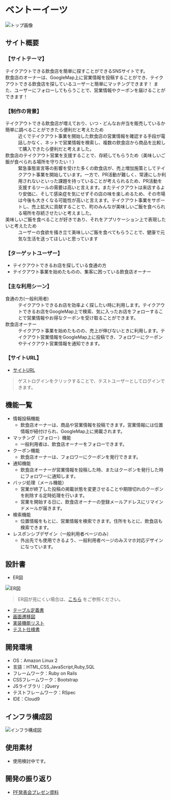 # ベントーイーツ
![トップ画像](https://user-images.githubusercontent.com/102851643/179878459-8de0615a-b263-4745-9e19-c3ef2ee8ac8c.png)

## サイト概要

### 【サイトテーマ】
テイクアウトできる飲食店を簡単に探すことができるSNSサイトです。<br>
飲食店のオーナーは、GoogleMap上に営業情報を投稿することができ、テイクアウトできる飲食店を探しているユーザーと簡単にマッチングできます！
また、ユーザーにフォローしてもらうことで、営業情報やクーポンを届けることができます！

### 【制作の背景】
<dl>
  <dt>テイクアウトできる飲食店が増えており、いつ・どんなお弁当を販売しているか簡単に調べることができたら便利だと考えたため</dt>
  <dd>近くでテイクアウト事業を開始した飲食店の営業情報を確認する手段が電話しかなく、ネットで営業情報を検索し、複数の飲食店から商品を比較して購入できたら便利だと考えました。</dd>

  <dt>飲食店のテイクアウト営業を支援することで、存続してもらうため（美味しいご飯が食べられる場所を守りたい！）</dt>
  <dd>緊急事態宣言等の影響を受けた多くの飲食店が、売上増加施策としてテイクアウト事業を開始しています。一方で、PR活動が難しく、常連にしか利用されないといった課題を持っていることが考えられるため、PR活動を支援するツールの需要は高いと言えます。またテイクアウトは来店するより安価に、そして感染症を気にせずその店の味を楽しめるため、その市場は今後も大きくなる可能性が高いと言えます。テイクアウト事業をサポートし、売上拡大に貢献することで、町のみんなが美味しいご飯を食べられる場所を存続させたいと考えました。</dd>

  <dt>美味しいご飯を食べることが好きであり、それをアプリケーション上で表現したいと考えたため</dt>
  <dd>ユーザーの食欲を掻き立て美味しいご飯を食べてもらうことで、健康で元気な生活を送ってほしいと思っています</dd>
</dl>

### 【ターゲットユーザー】
- テイクアウトできるお店を探している食通の方
- テイクアウト事業を始めたものの、集客に困っている飲食店オーナー

### 【主な利用シーン】
<dl>
  <dt>食通の方(一般利用者)</dt>
  <dd>テイクアウトできるお店を効率よく探したい時に利用します。テイクアウトできるお店をGoogleMap上で検索、気に入ったお店をフォローすることで営業情報やお得なクーポンを受け取ることができます。</dd>
  <dt>飲食店オーナー</dt>
  <dd>テイクアウト事業を始めたものの、売上が伸びないときに利用します。テイクアウト営業情報をGoogleMap上に投稿でき、フォロワーにクーポンやテイクアウト営業情報を通知できます。</dd>
</dl>

### 【サイトURL】
- [サイトURL](https://bentoeats.net/)
> ゲストログインをクリックすることで、テストユーザーとしてログインできます。

## 機能一覧
- 情報投稿機能
  * 飲食店オーナーは、商品や営業情報を投稿できます。営業情報には位置情報が紐付けられ、GoogleMap上に掲載されます。
- マッチング（フォロー）機能
  * 一般利用者は、飲食店オーナーをフォローできます。
- クーポン機能
  * 飲食店オーナーは、フォロワーにクーポンを発行できます。
- 通知機能
  * 飲食店オーナーが営業情報を投稿した時、またはクーポンを発行した時にフォロワーに通知します。
- バッジ処理（メール機能）
  * 営業が終了した投稿の掲載状態を変更させることや期限切れのクーポンを削除する定時処理を行います。
  * 営業を開始する日に、飲食店オーナーの登録メールアドレスにリマインドメールが届きます。
- 検索機能
  * 位置情報をもとに、営業情報を検索できます。住所をもとに、飲食店も検索できます。
- レスポンシブデザイン（一般利用者ページのみ）
  * 外出先でも使用できるよう、一般利用者ページのみスマホ対応デザインになっています。

## 設計書
- ER図

![ER図](https://user-images.githubusercontent.com/102851643/179388943-49b33060-1d28-430e-b3e4-0e5bedf6caf1.jpg)
  >ER図が見にくい場合は、[こちら](https://drive.google.com/file/d/190SQWqajMvwmHvLalG3qwr6rYdJWSofj/view?usp=sharing) をご参照ください。
- [テーブル定義書](https://docs.google.com/spreadsheets/d/18Yz6ZwXigmcGdX10d_hcda0BXtH84INP/edit#gid=756628059)
- [画面遷移図](https://app.diagrams.net/#G1Nx-DLpkUmvxsOb35LBmMwi-6tPtv8VAF)
- [実装機能リスト](https://docs.google.com/spreadsheets/d/1-tDZI9Rpfst4rsdmH9qJW98YLsRyt5mre5MyCzAXBeE/edit#gid=1898975908)
- [テスト仕様書](https://docs.google.com/spreadsheets/d/1QgoErg15MSbFttV0-vBXiY01oHu-2CYr/edit#gid=547097470)


## 開発環境
- OS：Amazon Linux 2
- 言語：HTML,CSS,JavaScript,Ruby,SQL
- フレームワーク：Ruby on Rails
- CSSフレームワーク：Bootstrap
- JSライブラリ：jQuery
- テストフレームワーク：RSpec
- IDE：Cloud9

## インフラ構成図
![インフラ構成図](https://user-images.githubusercontent.com/102851643/179396327-40c6edfd-30f4-4be1-8d90-43f26c4781ed.jpg)

## 使用素材
- 使用検討中です。

## 開発の振り返り
- [PF発表会プレゼン資料](https://speakerdeck.com/shinchan12345678/kai-fa-zhen-rifan-ri)

